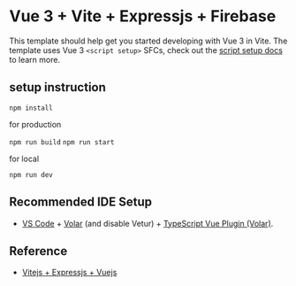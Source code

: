 # Vue 3 + Vite + Expressjs + Firebase

This template should help get you started developing with Vue 3 in Vite. The template uses Vue 3 `<script setup>` SFCs, check out the [script setup docs](https://v3.vuejs.org/api/sfc-script-setup.html#sfc-script-setup) to learn more.

## setup instruction
```npm install```

for production

```npm run build```
```npm run start```

for local

```npm run dev```


## Recommended IDE Setup

- [VS Code](https://code.visualstudio.com/) + [Volar](https://marketplace.visualstudio.com/items?itemName=Vue.volar) (and disable Vetur) + [TypeScript Vue Plugin (Volar)](https://marketplace.visualstudio.com/items?itemName=Vue.vscode-typescript-vue-plugin).

## Reference

- [Vitejs + Expressjs + Vuejs](https://blog.codeminer42.com/making-a-full-stack-app-with-vue-vite-and-express-that-supports-hot-reload/)
